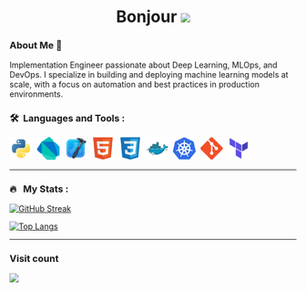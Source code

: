 <h1 align="center">Bonjour <img src="https://media.giphy.com/media/hvRJCLFzcasrR4ia7z/giphy.gif" width="40"></h1>

### About Me 👋

Implementation Engineer passionate about Deep Learning, MLOps, and DevOps. I specialize in building and deploying machine learning models at scale, with a focus on automation and best practices in production environments.

### 🛠 &nbsp;Languages and Tools :

<p>
<img src="https://github.com/devicons/devicon/blob/master/icons/python/python-original.svg" title="Python" alt="Python" width="40" height="40"/>&nbsp;
<img src="https://github.com/devicons/devicon/blob/master/icons/dart/dart-original.svg" title="Dart" alt="Dart" width="40" height="40"/>&nbsp;
<img src="https://github.com/devicons/devicon/blob/master/icons/xcode/xcode-original.svg" title="Xcode" alt="Xcode" width="40" height="40"/>&nbsp;
<img src="https://github.com/devicons/devicon/blob/master/icons/html5/html5-original.svg" title="HTML5" alt="HTML5" width="40" height="40"/>&nbsp;
<img src="https://github.com/devicons/devicon/blob/master/icons/css3/css3-original.svg" title="CSS3" alt="CSS3" width="40" height="40"/>&nbsp;
<img src="https://github.com/devicons/devicon/blob/master/icons/docker/docker-original.svg" title="Docker" alt="Docker" width="40" height="40"/>&nbsp;
<img src="https://github.com/devicons/devicon/blob/master/icons/kubernetes/kubernetes-plain.svg" title="Kubernetes" alt="Kubernetes" width="40" height="40"/>&nbsp;
<img src="https://github.com/devicons/devicon/blob/master/icons/git/git-original.svg" title="Git" alt="Git" width="40" height="40"/>&nbsp;
<img src="https://github.com/devicons/devicon/blob/master/icons/terraform/terraform-original.svg" title="Terraform" alt="Terraform" width="40" height="40"/>&nbsp;
</p>

---

### 🔥 &nbsp; My Stats :

[![GitHub Streak](https://streak-stats.demolab.com?user=Oumllack&theme=dark&hide_border=true&card_width=500)](https://git.io/streak-stats)

[![Top Langs](https://github-readme-stats.vercel.app/api/top-langs/?username=Oumllack&hide=html&layout=compact&theme=vision-friendly-dark)](https://github.com/anuraghazra/github-readme-stats)

---

### Visit count

<img src="https://profile-counter.glitch.me/Oumllack/count.svg" />

<!-- Last updated: Thu Apr 24 03:30:00 UTC 2025 -->



<!-- Last updated: Thu Apr 24 04:18:17 UTC 2025 -->
<!-- Last updated: Fri Apr 25 01:16:39 UTC 2025 --><!-- Last updated: Sat Apr 26 01:13:43 UTC 2025 -->
<!-- Last updated: Sun Apr 27 01:20:33 UTC 2025 -->
<!-- Last updated: Mon Apr 28 01:18:24 UTC 2025 -->
<!-- Last updated: Tue Apr 29 01:16:27 UTC 2025 -->
<!-- Last updated: Wed Apr 30 01:16:47 UTC 2025 -->
<!-- Last updated: Thu May  1 01:23:20 UTC 2025 -->
<!-- Last updated: Fri May  2 01:16:59 UTC 2025 --><!-- Last updated: Sat May  3 01:15:11 UTC 2025 -->
<!-- Last updated: Sun May  4 01:24:04 UTC 2025 -->
<!-- Last updated: Mon May  5 01:20:10 UTC 2025 -->